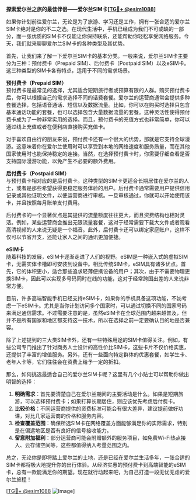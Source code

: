 **探索爱尔兰之旅的最佳伴侣——爱尔兰SIM卡[[TG💪+ @esim1088](https://t.me/s/esim1088)]**

如果你计划前往爱尔兰，无论是为了旅游、学习还是工作，拥有一张合适的爱尔兰SIM卡绝对是你的不二之选。在现代生活中，手机已经成为我们不可或缺的一部分，而一张优质的SIM卡不仅能让你保持联系，还能帮助你轻松享受网络服务。今天，我们就来聊聊爱尔兰SIM卡的各种类型及其优势。

首先，让我们来了解一下爱尔兰SIM卡的基本分类。一般来说，爱尔兰SIM卡主要分为三种：预付费卡（Prepaid SIM）、后付费卡（Postpaid SIM）以及eSIM卡。这三种类型的SIM卡各有特点，适用于不同的需求场景。

**预付费卡（Prepaid SIM）**  
预付费卡是最常见的选择，尤其适合短期旅行者或预算有限的人群。购买预付费卡后，你可以根据自己的需求选择不同的话费套餐。爱尔兰的运营商通常会提供多种套餐选择，包括语音通话、短信以及数据流量。比如，你可以在购买时选择只包含基本通话功能的套餐，也可以选择包含大量数据流量的套餐。这种灵活性使得预付费卡成为了一种非常实用的选择。而且，预付费卡的充值方式也非常简单，你可以通过线上充值或者在便利店直接购买充值卡。

对于喜欢自由行的朋友来说，预付费卡还有一个很大的优势，那就是它支持全球漫游。这意味着你在爱尔兰使用时可以享受到本地的网络速度和服务质量，而在其他国家使用时也能保持稳定的连接。当然，在选择预付费卡时，你需要仔细查看是否支持国际漫游功能，以免产生不必要的额外费用。

**后付费卡（Postpaid SIM）**  
与预付费卡相对应的是后付费卡。这种类型的SIM卡更适合长期居住在爱尔兰的人士，或者是那些希望获得更稳定服务体验的用户。后付费卡通常需要用户提供信用记录或其他证明文件，以便运营商进行审核。一旦审核通过，你就可以开始使用该卡，并且按照每月账单支付费用。

后付费卡的一个显著优点是其提供的流量额度往往更大，而且资费结构也相对灵活。例如，某些运营商会推出无限流量套餐，这对于经常需要下载大文件或者观看高清视频的人来说无疑是一个福音。此外，后付费卡还可以绑定家庭账户，这样不仅可以节省开支，还能让家人之间的通讯更加便捷。

**eSIM卡**  
随着科技的发展，eSIM卡逐渐走进了人们的视野。eSIM是一种嵌入式的虚拟SIM卡，无需实体卡槽即可安装到设备中。相比传统SIM卡，eSIM具有诸多优点。首先，它的体积更小，适合那些追求轻薄便携设备的用户；其次，由于不需要物理更换SIM卡，因此可以实现多号码同时在线的功能，这对于经常跨国出差的人来说非常方便。

目前，许多高端智能手机已经支持eSIM卡，如果你的手机具备这项功能，不妨考虑一下eSIM卡。尤其是当你计划访问多个国家时，可以通过切换不同的国家号码来满足通信需求。不过需要注意的是，虽然eSIM卡在全球范围内越来越普及，但并不是所有国家和地区都支持这一技术，所以在选择之前一定要确认目的地是否兼容。

除了上述提到的三大类SIM卡外，还有一些特殊用途的SIM卡值得关注。例如，有些公司专门推出了针对商务人士设计的高性价比SIM卡，这些卡片不仅价格实惠，还提供了丰富的增值服务。另外，还有一些面向特定群体的优惠套餐，如学生卡、老年人卡等，它们往往会在资费上给予一定的折扣。

那么，如何挑选最适合自己的爱尔兰SIM卡呢？这里有几个小贴士可以帮助你做出明智的选择：

1. **明确需求**：首先要清楚自己在爱尔兰期间的主要活动是什么。如果是短期旅游，可以选择预付费卡；如果打算长期居住，则应该优先考虑后付费卡。
2. **比较价格**：不同运营商提供的资费标准可能会有很大差异，建议提前做好功课，对比几家运营商的价格和服务内容。
3. **检查覆盖范围**：确保所选SIM卡在网络覆盖方面能够满足你的实际需求，特别是在偏远地区是否有良好的信号接收能力。
4. **留意附加福利**：部分运营商可能会附赠额外的服务项目，如免费Wi-Fi热点接入、云存储空间等，这些都值得纳入考量范围之内。

总之，无论你是即将踏上爱尔兰的土地，还是已经在爱尔兰生活多年，一张合适的SIM卡都将极大地提升你的出行体验。从经济实惠的预付费卡到高端智能的eSIM卡，总有一款能满足你的期望。现在就行动起来吧，为自己打造一段无忧无虑的爱尔兰旅程！

[[TG💪+ @esim1088](https://t.me/s/esim1088) ![Image](https://i.postimg.cc/4NQfJmqS/Snipaste-2025-05-13-00-14-12.png)]